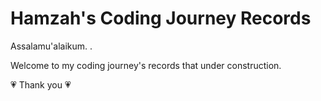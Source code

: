 
# Hamzah's Coding Journey Records

Assalamu'alaikum. .

Welcome to my coding journey's records that under construction.

💗 Thank you 💗
